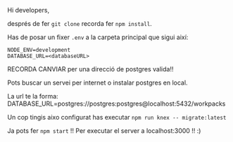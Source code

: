 Hi developers,

després de fer `git clone` recorda fer `npm install`.

Has de posar un fixer `.env` a la carpeta principal que sigui així:

```
NODE_ENV=development
DATABASE_URL=<databaseURL>
```

RECORDA CANVIAR <databaseURL> per una direcció de postgres valida!!

Pots buscar un servei per internet o instalar postgres en local.

La url te la forma:
DATABASE_URL=postgres://postgres:postgres@localhost:5432/workpacks

Un cop tingis aixo configurat has executar `npm run knex -- migrate:latest`

Ja pots fer `npm start` !! Per executar el server a localhost:3000 !! :) 
